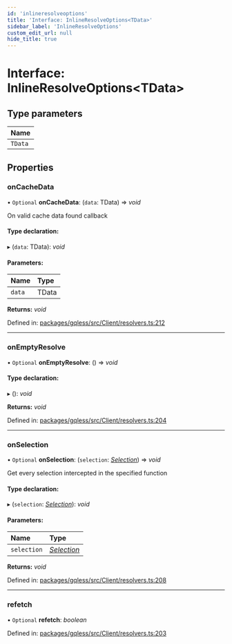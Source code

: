 ```yaml
---
id: 'inlineresolveoptions'
title: 'Interface: InlineResolveOptions<TData>'
sidebar_label: 'InlineResolveOptions'
custom_edit_url: null
hide_title: true
---
```


# Interface: InlineResolveOptions<TData\>

## Type parameters

| Name    |
| :------ |
| `TData` |

## Properties

### onCacheData

• `Optional` **onCacheData**: (`data`: TData) => _void_

On valid cache data found callback

#### Type declaration:

▸ (`data`: TData): _void_

#### Parameters:

| Name   | Type  |
| :----- | :---- |
| `data` | TData |

**Returns:** _void_

Defined in: [packages/gqless/src/Client/resolvers.ts:212](https://github.com/PabloSzx/gqless/blob/master/packages/gqless/src/Client/resolvers.ts#L212)

---

### onEmptyResolve

• `Optional` **onEmptyResolve**: () => _void_

#### Type declaration:

▸ (): _void_

**Returns:** _void_

Defined in: [packages/gqless/src/Client/resolvers.ts:204](https://github.com/PabloSzx/gqless/blob/master/packages/gqless/src/Client/resolvers.ts#L204)

---

### onSelection

• `Optional` **onSelection**: (`selection`: [_Selection_](../classes/selection.md)) => _void_

Get every selection intercepted in the specified function

#### Type declaration:

▸ (`selection`: [_Selection_](../classes/selection.md)): _void_

#### Parameters:

| Name        | Type                                   |
| :---------- | :------------------------------------- |
| `selection` | [_Selection_](../classes/selection.md) |

**Returns:** _void_

Defined in: [packages/gqless/src/Client/resolvers.ts:208](https://github.com/PabloSzx/gqless/blob/master/packages/gqless/src/Client/resolvers.ts#L208)

---

### refetch

• `Optional` **refetch**: _boolean_

Defined in: [packages/gqless/src/Client/resolvers.ts:203](https://github.com/PabloSzx/gqless/blob/master/packages/gqless/src/Client/resolvers.ts#L203)
